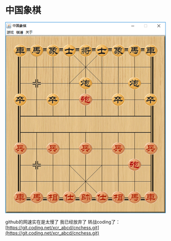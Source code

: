 # 中国象棋


![图片](res/无标题.png)

github的网速实在是太慢了 我已经放弃了 转战coding了：  
[https://git.coding.net/xcr_abcd/cnchess.git](https://git.coding.net/xcr_abcd/cnchess.git)

